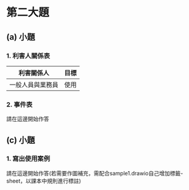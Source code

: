 # 第二大題 
## (a) 小題
### 1. 利害人關係表
|利害關係人|目標|
|-----|-----|
|一般人員與業務員|使用|

### 2. 事件表
請在這邊開始作答

## (c) 小題
### 1. 寫出使用案例
請在這邊開始作答(若需要作圖補充，需配合sample1.drawio自己增加標籤-sheet，以課本中規則進行標註)